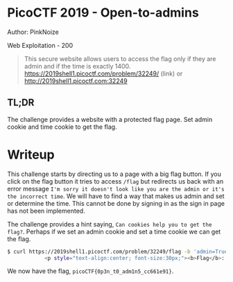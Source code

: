 # PicoCTF 2019 - Open-to-admins
Author: PinkNoize

Web Exploitation - 200

> This secure website allows users to access the flag only if they are admin and if the time is exactly 1400. https://2019shell1.picoctf.com/problem/32249/ (link) or http://2019shell1.picoctf.com:32249

## TL;DR

The challenge provides a website with a protected flag page. Set admin cookie and time cookie to get the flag.

# Writeup

This challenge starts by directing us to a page with a big flag button. If you click on the flag button it tries to access `/flag` but redirects us back with an error message `I'm sorry it doesn't look like you are the admin or it's the incorrect time`. We will have to find a way that makes us admin and set or determine the time. This cannot be done by signing in as the sign in page has not been implemented.

The challenge provides a hint saying, `Can cookies help you to get the flag?`. Perhaps if we set an admin cookie and set a time cookie we can get the flag.

```bash
$ curl https://2019shell1.picoctf.com/problem/32249/flag -b 'admin=True;time=1400' | grep picoCTF{
            <p style="text-align:center; font-size:30px;"><b>Flag</b>: <code>picoCTF{0p3n_t0_adm1n5_cc661e91}</code></p>
```

We now have the flag, `picoCTF{0p3n_t0_adm1n5_cc661e91}`.